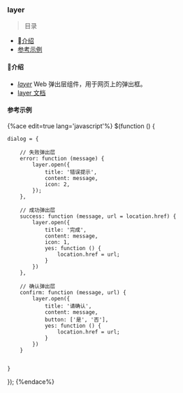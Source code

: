 ### layer

> 目录
* [介绍](#介绍)
* [参考示例](#参考示例)

#### 介绍
* *[layer](http://layer.layui.com/)*  Web 弹出层组件，用于网页上的弹出框。
* [layer 文档](http://www.layui.com/doc/modules/layer.html)

#### 参考示例
{%ace edit=true lang='javascript'%}
$(function () {

    dialog = {

        // 失败弹出层
        error: function (message) {
            layer.open({
                title: '错误提示',
                content: message,
                icon: 2,
            });
        },

        // 成功弹出层
        success: function (message, url = location.href) {
            layer.open({
                title: '完成',
                content: message,
                icon: 1,
                yes: function () {
                    location.href = url;
                }
            })
        },

        // 确认弹出层
        confirm: function (message, url) {
            layer.open({
                title: '请确认',
                content: message,
                button: ['是', '否'],
                yes: function () {
                    location.href = url;
                }
            })
        }


    }

});
{%endace%}